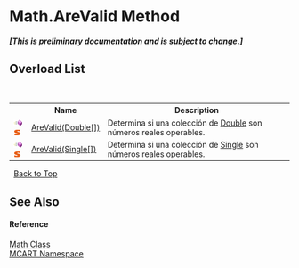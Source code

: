 # Math.AreValid Method 
 _**\[This is preliminary documentation and is subject to change.\]**_


## Overload List
&nbsp;<table><tr><th></th><th>Name</th><th>Description</th></tr><tr><td>![Public method](media/pubmethod.gif "Public method")![Static member](media/static.gif "Static member")</td><td><a href="ca70f609-ef7a-6fcb-f915-85378432bb27">AreValid(Double[])</a></td><td>
Determina si una colección de <a href="http://msdn2.microsoft.com/es-es/library/643eft0t" target="_blank">Double</a> son números reales operables.</td></tr><tr><td>![Public method](media/pubmethod.gif "Public method")![Static member](media/static.gif "Static member")</td><td><a href="5ec3e1d0-87c4-c83b-0b6e-eaf2e2388bb7">AreValid(Single[])</a></td><td>
Determina si una colección de <a href="http://msdn2.microsoft.com/es-es/library/3www918f" target="_blank">Single</a> son números reales operables.</td></tr></table>&nbsp;
<a href="#math.arevalid-method">Back to Top</a>

## See Also


#### Reference
<a href="f110ea19-9a5d-de5d-39e7-a5ebffb3bc2c">Math Class</a><br /><a href="89e7854f-fe6f-d208-fb0c-b17953422852">MCART Namespace</a><br />
